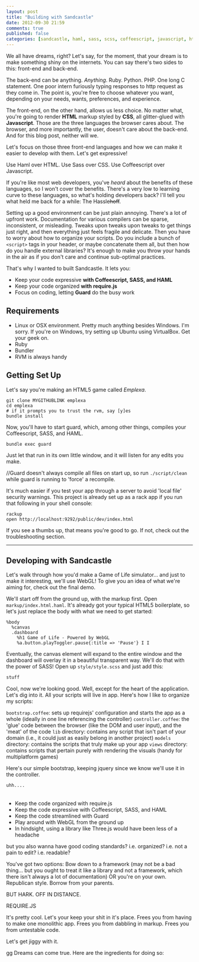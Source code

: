 ```yaml
---
layout: post
title: "Building with Sandcastle"
date: 2012-09-30 21:59
comments: true
published: false
categories: [sandcastle, haml, sass, scss, coffeescript, javascript, html5]
---
```


We all have dreams, right? Let's say, for the moment, that your dream is to make something shiny on the internets. You can say there's two sides to this: front-end and back-end.

The back-end can be anything. _Anything_. Ruby. Python. PHP. One long C statement. One poor intern furiously typing responses to http request as they come in. The point is, you're free to choose whatever you want, depending on your needs, wants, preferences, and experience.

The front-end, on the other hand, allows us less choice. No matter what, you're going to render __HTML__ markup styled by __CSS__, all glitter-glued with __Javascript__. Those are the three languages the browser cares about. The browser, and more importantly, the user, doesn't care about the back-end. And for this blog post, neither will we.

Let's focus on those three front-end languages and how we can make it easier to develop with them. Let's get expressive!

Use Haml over HTML.
Use Sass over CSS.
Use Coffeescript over Javascript.

If you're like most web developers, you've _heard_ about the benefits of these languages, so I won't cover the benefits. There's a very low to learning curve to these languages, so what's holding developers back? I'll tell you what held me back for a while: The Hassle~~hoff~~.

Setting up a good environment can be just plain annoying. There's a lot of upfront work. Documentation for various compilers can be sparse, inconsistent, or misleading. Tweaks upon tweaks upon tweaks to get things just right, and then everything just feels fragile and delicate. Then you have to worry about how to organize your scripts. Do you include a bunch of `<script>` tags in your header, or maybe concatenate them all, but then how do you handle external libraries? It's enough to make you throw your hands in the air as if you don't care and continue sub-optimal practices.

That's why I wanted to built Sandcastle. It lets you:

- Keep your code expressive __with Coffeescript, SASS, and HAML__
- Keep your code organized __with require.js__
- Focus on coding, letting __Guard__ do the busy work

## Requirements

- Linux or OSX environment. Pretty much anything besides Windows. I'm sorry. If you're on Windows, try setting up Ubuntu using VirtualBox. Get your geek on.
- Ruby
- Bundler
- RVM is always handy

## Getting Set Up

Let's say you're making an HTML5 game called _Emplexa_. 

```
git clone MYGITHUBLINK emplexa
cd emplexa
# if it prompts you to trust the rvm, say [y]es
bundle install
```

Now, you'll have to start guard, which, among other things, compiles your Coffeescript, SASS, and HAML.

```
bundle exec guard
```

Just let that run in its own little window, and it will listen for any edits you make.

//Guard doesn't always compile all files on start up, so run `./script/clean` while guard is running to 'force' a recompile.

It's much easier if you test your app through a server to avoid 'local file' security warnings. This project is already set up as a rack app if you run that following in your shell console:

```
rackup
open http://localhost:9292/public/dev/index.html
```

If you see a thumbs up, that means you're good to go. If not, check out the troubleshooting section.

---

## Developing with Sandcastle

Let's walk through how you'd make a Game of Life simulator... and just to make it interesting, we'll use WebGL! To give you an idea of what we're aiming for, check out the final demo.

We'll start off from the ground up, with the markup first. Open `markup/index.html.haml`. It's already got your typical HTML5 boilerplate, so let's just replace the body with what we need to get started:

```haml
%body
  %canvas
  .dashboard
    %h1 Game of Life - Powered by WebGL
    %a.button.playToggler.pause{:title => 'Pause'} I I
```

Eventually, the canvas element will expand to the entire window and the dashboard will overlay it in a beautiful transparent way. We'll do that with the power of SASS! Open up `style/style.scss` and just add this:

```sass
stuff
```

Cool, now we're looking good. Well, except for the heart of the application. Let's dig into it. All your scripts will live in app. Here's how I like to organize my scripts:

`bootstrap.coffee`:  sets up requirejs' configuration and starts the app as a whole (ideally in one line referencing the controller)
`controller.coffee`: the 'glue' code between the browser (like the DOM and user input), and the 'meat' of the code
`lib` directory: contains any script that isn't part of your domain (i.e., it could just as easily belong in another project)
`models` directory: contains the scripts that truly make up your app
`views` directory: contains scripts that pertain purely with rendering the visuals (handy for multiplatform games)

Here's our simple bootstrap, keeping jquery since we know we'll use it in the controller.

```
uhh....
```



######
######
######

- Keep the code organized with require.js
- Keep the code expressive with Coffeescript, SASS, and HAML
- Keep the code streamlined with Guard
- Play around with WebGL from the ground up
-   In hindsight, using a library like Three.js would have been less of a headache

but you also wanna have good coding standards? i.e. organized? i.e. not a pain to edit? i.e. readable?

You've got two options: Bow down to a framework (may not be a bad thing... but you ought to treat it like a library and not a framework, which there isn't always a lot of documentation)
OR you're on your own. Republican style. Borrow from your parents.

BUT HARK. OFF IN DISTANCE.

REQUIRE.JS

It's pretty cool. Let's your keep your shit in it's place. Frees you from having to make one monolithic app. Frees you from dabbling in markup. Frees you from untestable code.

Let's get jiggy with it.

gg
Dreams can come true. Here are the ingredients for doing so:
